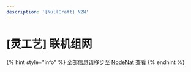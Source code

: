 ```yaml
---
description: '[NullCraft] N2N'
---
```


# \[灵工艺] 联机组网

{% hint style="info" %}
全部信息请移步至 [NodeNat](https://nodenat.com/) 查看
{% endhint %}
